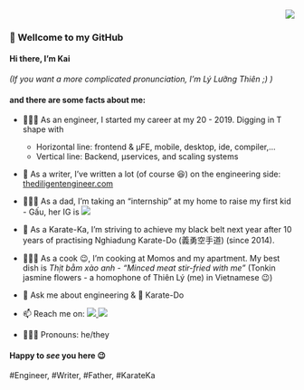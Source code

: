 
<h3 align="right">
  <a align="right" href="https://github.com/lyluongthien">
    <img src="https://img.shields.io/github/followers/lyluongthien?color=green&label=KAI%20|%20Thien%20Ly&logo=GitHub&style=for-the-badge"/>
  </a>
</h3> 

### 👋 Wellcome to my GitHub

#### Hi there, I’m Kai 
 
 
 _(If you want a more complicated pronunciation, I’m Lý Lưỡng Thiên ;) )_

#### and there are some facts about me:
- 🧑🏻‍💻 As an engineer, I started my career at my 20 - 2019. Digging in T shape with 
  - Horizontal line: frontend & μFE, mobile, desktop, ide, compiler,...
  - Vertical line: Backend, μservices, and scaling systems
- 📝 As a writer, I’ve written a lot (of course 😆) on the engineering side: [thediligentengineer.com](https://thediligentengineer.com)
- 👨🏻‍🍼 As a dad, I’m taking an “internship” at my home to raise my first kid - Gấu, her IG is <a align="right" href="https://instagram.com/gauxinhtuoicuaba">
    <img src="https://img.shields.io/twitter/url?url=https%3A%2F%2Finstagram.com%2Fin%2Flyluongthien%2F&style=social&logo=instagram&logoColor=pink&label=@gauxinhtuoicuaba&labelColor=white&color=pink"/>
  </a>
- 🥋 As a Karate-Ka, I’m striving to achieve my black belt next year after 10 years of practising Nghiadung Karate-Do (義勇空手道) (since 2014).
- 👨🏼‍🍳 As a cook 😉, I’m cooking at Momos and my apartment. My best dish is _Thịt bằm xào anh - “Minced meat stir-fried with me”_ (Tonkin jasmine flowers - a homophone of Thiên Lý (me)  in Vietnamese 😉)

- 💬 Ask me about engineering & 🥋 Karate-Do
- 📫 Reach me on:
  <a align="right" href="https://www.linkedin.com/in/lyluongthien">
    <img src="https://img.shields.io/twitter/url?url=https%3A%2F%2Fwww.linkedin.com%2Fin%2Flyluongthien%2F&style=plastic&logo=linkedin&logoColor=%230096FF&label=LinkedIn&labelColor=white&color=green"/>
  </a>
  <a align="right" href="https://x.com/kaithienly">
    <img src="https://img.shields.io/twitter/url?url=https%3A%2F%2Fx.com%2F_thienly&style=plastic&logo=twitter&logoColor=%230096FF&label=Twitter%2FX&labelColor=white&color=black"/>
  </a>
- 🤵🏻‍♂️ Pronouns: he/they

#### Happy to _see_ you here 😉


 #Engineer, #Writer, #Father, #KarateKa
